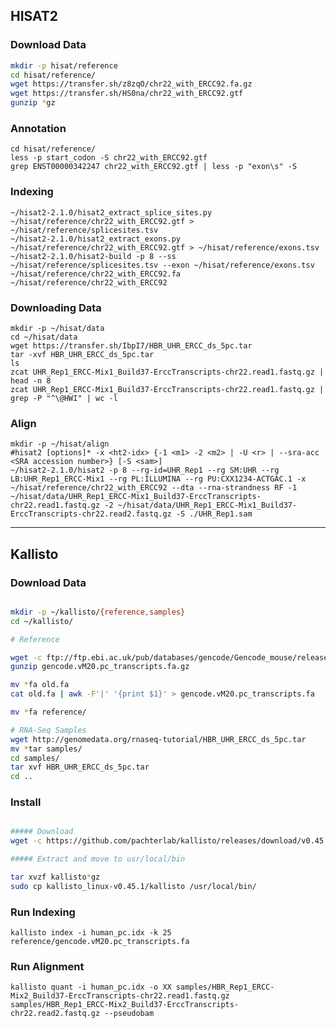 ## HISAT2


### Download Data

```bash
mkdir -p hisat/reference
cd hisat/reference/
wget https://transfer.sh/z8zqO/chr22_with_ERCC92.fa.gz
wget https://transfer.sh/HS0na/chr22_with_ERCC92.gtf
gunzip *gz
```
### Annotation
```
cd hisat/reference/
less -p start_codon -S chr22_with_ERCC92.gtf
grep ENST00000342247 chr22_with_ERCC92.gtf | less -p "exon\s" -S
```
### Indexing
```
~/hisat2-2.1.0/hisat2_extract_splice_sites.py ~/hisat/reference/chr22_with_ERCC92.gtf > ~/hisat/reference/splicesites.tsv
~/hisat2-2.1.0/hisat2_extract_exons.py ~/hisat/reference/chr22_with_ERCC92.gtf > ~/hisat/reference/exons.tsv
~/hisat2-2.1.0/hisat2-build -p 8 --ss ~/hisat/reference/splicesites.tsv --exon ~/hisat/reference/exons.tsv ~/hisat/reference/chr22_with_ERCC92.fa ~/hisat/reference/chr22_with_ERCC92
```
### Downloading Data
```
mkdir -p ~/hisat/data
cd ~/hisat/data
wget https://transfer.sh/IbpI7/HBR_UHR_ERCC_ds_5pc.tar
tar -xvf HBR_UHR_ERCC_ds_5pc.tar
ls
zcat UHR_Rep1_ERCC-Mix1_Build37-ErccTranscripts-chr22.read1.fastq.gz | head -n 8
zcat UHR_Rep1_ERCC-Mix1_Build37-ErccTranscripts-chr22.read1.fastq.gz | grep -P "^\@HWI" | wc -l
```
### Align
```
mkdir -p ~/hisat/align
#hisat2 [options]* -x <ht2-idx> {-1 <m1> -2 <m2> | -U <r> | --sra-acc <SRA accession number>} [-S <sam>]
~/hisat2-2.1.0/hisat2 -p 8 --rg-id=UHR_Rep1 --rg SM:UHR --rg LB:UHR_Rep1_ERCC-Mix1 --rg PL:ILLUMINA --rg PU:CXX1234-ACTGAC.1 -x ~/hisat/reference/chr22_with_ERCC92 --dta --rna-strandness RF -1 ~/hisat/data/UHR_Rep1_ERCC-Mix1_Build37-ErccTranscripts-chr22.read1.fastq.gz -2 ~/hisat/data/UHR_Rep1_ERCC-Mix1_Build37-ErccTranscripts-chr22.read2.fastq.gz -S ./UHR_Rep1.sam
```
<hr>

## Kallisto

### Download Data

```bash

mkdir -p ~/kallisto/{reference,samples}
cd ~/kallisto/

# Reference

wget -c ftp://ftp.ebi.ac.uk/pub/databases/gencode/Gencode_mouse/release_M20/gencode.vM20.pc_transcripts.fa.gz
gunzip gencode.vM20.pc_transcripts.fa.gz

mv *fa old.fa
cat old.fa | awk -F'|' '{print $1}' > gencode.vM20.pc_transcripts.fa

mv *fa reference/

# RNA-Seq Samples
wget http://genomedata.org/rnaseq-tutorial/HBR_UHR_ERCC_ds_5pc.tar
mv *tar samples/
cd samples/
tar xvf HBR_UHR_ERCC_ds_5pc.tar
cd ..

```


### Install

```bash

##### Download
wget -c https://github.com/pachterlab/kallisto/releases/download/v0.45.1/kallisto_linux-v0.45.1.tar.gz

##### Extract and move to usr/local/bin

tar xvzf kallisto*gz
sudo cp kallisto_linux-v0.45.1/kallisto /usr/local/bin/

```

###  Run Indexing

`kallisto index -i human_pc.idx -k 25 reference/gencode.vM20.pc_transcripts.fa`

### Run Alignment
`kallisto quant -i human_pc.idx -o XX samples/HBR_Rep1_ERCC-Mix2_Build37-ErccTranscripts-chr22.read1.fastq.gz samples/HBR_Rep1_ERCC-Mix2_Build37-ErccTranscripts-chr22.read2.fastq.gz --pseudobam`

